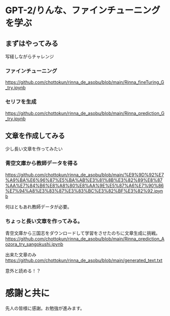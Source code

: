 # GPT-2/りんな、ファインチューニングを学ぶ

## まずはやってみる
写経しながらチャレンジ

### ファインチューニング
https://github.com/chottokun/rinna_de_asobu/blob/main/Rinna_fineTuring_G_try.ipynb

### セリフを生成
https://github.com/chottokun/rinna_de_asobu/blob/main/Rinna_prediction_G_try.ipynb

## 文章を作成してみる
少し長い文章を作ってみたい

### 青空文庫から教師データを得る
https://github.com/chottokun/rinna_de_asobu/blob/main/%E9%9D%92%E7%A9%BA%E6%96%87%E5%BA%AB%E3%81%8B%E3%82%89%E8%87%AA%E7%84%B6%E8%A8%80%E8%AA%9E%E5%87%A6%E7%90%86%E7%94%A8%E3%83%87%E3%83%BC%E3%82%BF%E3%82%92.ipynb

何はともあれ教師データが必要。

### ちょっと長い文章を作ってみる。
青空文庫から三国志をダウンロードして学習をさせたのちに文章生成に挑戦。
https://github.com/chottokun/rinna_de_asobu/blob/main/Rinna_prediction_Aozora_try_sangokushi.ipynb

出来た文章のみ
https://github.com/chottokun/rinna_de_asobu/blob/main/generated_text.txt

意外と読める！？

# 感謝と共に
先人の皆様に感謝。お勉強が進みます。

